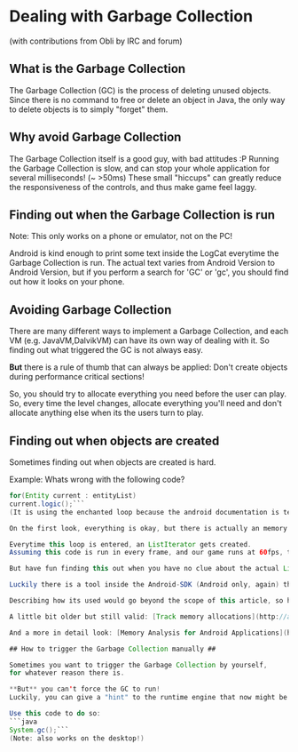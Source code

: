 # Dealing with Garbage Collection #
(with contributions from Obli by IRC and forum)

## What is the Garbage Collection ##

The Garbage Collection (GC) is the process of deleting unused objects.
Since there is no command to free or delete an object in Java, the only way to delete objects is to simply "forget" them.

## Why avoid Garbage Collection ##

The Garbage Collection itself is a good guy, with bad attitudes :P
Running the Garbage Collection is slow, and can stop your whole application for several milliseconds! (~ >50ms)
These small "hiccups" can greatly reduce the responsiveness of the controls, and thus make game feel laggy.

## Finding out when the Garbage Collection is run ##

Note: This only works on a phone or emulator, not on the PC!

Android is kind enough to print some text inside the LogCat everytime the Garbage Collection is run.
The actual text varies from Android Version to Android Version, but if you perform a search for 'GC' or 'gc', you should find out how it looks on your phone.

## Avoiding Garbage Collection ##

There are many different ways to implement a Garbage Collection, and each VM (e.g. JavaVM,DalvikVM) can have its own way of dealing with it. So finding out what triggered the GC is not always easy.

**But** there is a rule of thumb that can always be applied:
Don't create objects during performance critical sections!

So, you should try to allocate everything you need before the user can play. So, every time the level changes, allocate everything you'll need and don't allocate anything else when its the users turn to play.

## Finding out when objects are created ##

Sometimes finding out when objects are created is hard.

Example:
Whats wrong with the following code?

```java
for(Entity current : entityList)
current.logic();```
(It is using the enchanted loop because the android documentation is telling us to: [Android Developer Docs](http://developer.android.com/guide/practices/design/performance.html#foreach))

On the first look, everything is okay, but there is actually an memory allocation right in front of your nose (if using the Java List implementation)

Everytime this loop is entered, an ListIterator gets created.
Assuming this code is run in every frame, and our game runs at 60fps, the game would allocate 60 short-lived objects in every second! (And this is bad!)

But have fun finding this out when you have no clue about the actual List implementation used.

Luckily there is a tool inside the Android-SDK (Android only, again) that saves us from lots of headaches called "Allocation Tracker"

Describing how its used would go beyond the scope of this article, so here are links:

A little bit older but still valid: [Track memory allocations](http://android-developers.blogspot.com/2009/02/track-memory-allocations.html)

And a more in detail look: [Memory Analysis for Android Applications](http://android-developers.blogspot.com/2011/03/memory-analysis-for-android.html)

## How to trigger the Garbage Collection manually ##

Sometimes you want to trigger the Garbage Collection by yourself,
for whatever reason there is.

**But** you can't force the GC to run!
Luckily, you can give a "hint" to the runtime engine that now might be a good situation to run the GC.

Use this code to do so:
```java
System.gc();```
(Note: also works on the desktop!)